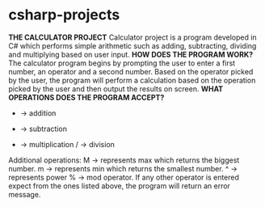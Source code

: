# csharp-projects

**THE CALCULATOR PROJECT** 
Calculator project is a program developed in C# which performs simple arithmetic such as adding, subtracting, dividing and multiplying based on user input. 
**HOW DOES THE PROGRAM WORK?**
The calculator program begins by prompting the user to enter a first number, an operator and a second number. Based on the operator picked by the user, the program 
will perform a calculation based on the operation picked by the user and then output the results on screen. 
**WHAT OPERATIONS DOES THE PROGRAM ACCEPT?**
+ -> addition
- -> subtraction
* -> multiplication
/ -> division

Additional operations: 
M -> represents max which returns the biggest number.
m -> represents min which returns the smallest number.
^ -> represents power 
% -> mod operator.
If any other operator is entered expect from the ones listed above, the program will return an error message.
